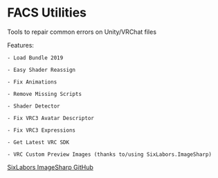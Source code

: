 # FACS Utilities
Tools to repair common errors on Unity/VRChat files

Features:

	- Load Bundle 2019
	
	- Easy Shader Reassign
	
	- Fix Animations
	
	- Remove Missing Scripts
	
	- Shader Detector
	
	- Fix VRC3 Avatar Descriptor
	
	- Fix VRC3 Expressions
	
	- Get Latest VRC SDK
	
	- VRC Custom Preview Images (thanks to/using SixLabors.ImageSharp)


[SixLabors ImageSharp GitHub](https://github.com/SixLabors/ImageSharp)
